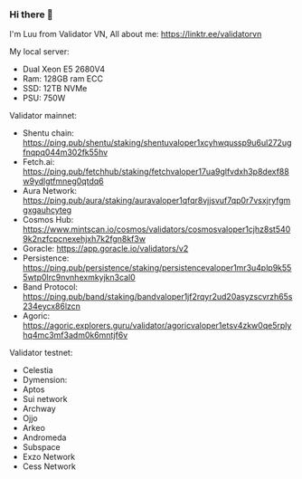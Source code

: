 ### Hi there 👋

I'm Luu from Validator VN, All about me: https://linktr.ee/validatorvn

My local server:
- Dual Xeon E5 2680V4
- Ram: 128GB ram ECC
- SSD: 12TB NVMe
- PSU: 750W

Validator mainnet: 
- Shentu chain: https://ping.pub/shentu/staking/shentuvaloper1xcyhwqussp9u6ul272ugfnqpq044m302fk55hv
- Fetch.ai: https://ping.pub/fetchhub/staking/fetchvaloper17ua9glfvdxh3p8dexf88w9ydlgtfmneg0qtdq6
- Aura Network: https://ping.pub/aura/staking/auravaloper1qfqr8vjjsvuf7qp0r7vsxjryfgmgxgauhcyteg
- Cosmos Hub: https://www.mintscan.io/cosmos/validators/cosmosvaloper1cjhz8st5409k2nzfcpcnexehjxh7k2fgn8kf3w
- Goracle: https://app.goracle.io/validators/v2
- Persistence: https://ping.pub/persistence/staking/persistencevaloper1mr3u4plp9k555wtp0lrc9nvnhexmkyjkn3cal0
- Band Protocol: https://ping.pub/band/staking/bandvaloper1jf2rqyr2ud20asyzscvrzh65s234eycx86lzcn
- Agoric: https://agoric.explorers.guru/validator/agoricvaloper1etsv4zkw0qe5rplyhq4mc3mf3adm0k6mntjf6v
  
Validator testnet:
- Celestia
- Dymension: 
- Aptos
- Sui network
- Archway
- Ojjo
- Arkeo
- Andromeda
- Subspace
- Exzo Network
- Cess Network
